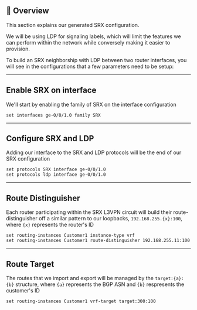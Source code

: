 ## 📌 Overview

This section explains our generated SRX configuration.

We will be using LDP for signaling labels, which will limit the features we can perform within the network while conversely making it easier to provision.

To build an SRX neighborship with LDP between two router interfaces, you will see in the configurations that a few parameters need to be setup:

---

## Enable SRX on interface

We'll start by enabling the family of SRX on the interface configuration

```
set interfaces ge-0/0/1.0 family SRX
```

---

## Configure SRX and LDP

Adding our interface to the SRX and LDP protocols will be the end of our SRX configuration

```
set protocols SRX interface ge-0/0/1.0
set protocols ldp interface ge-0/0/1.0
```

---

## Route Distinguisher

Each router participating within the SRX L3VPN circuit will build their route-distinguisher off a similar pattern to our loopbacks, `192.168.255.{x}:100`, where `{x}` represents the router's ID

```
set routing-instances Customer1 instance-type vrf
set routing-instances Customer1 route-distinguisher 192.168.255.11:100
```

---

## Route Target

The routes that we import and export will be managed by the `target:{a}:{b}` structure, where `{a}` represents the BGP ASN and `{b}` respresents the customer's ID

```
set routing-instances Customer1 vrf-target target:300:100
```
